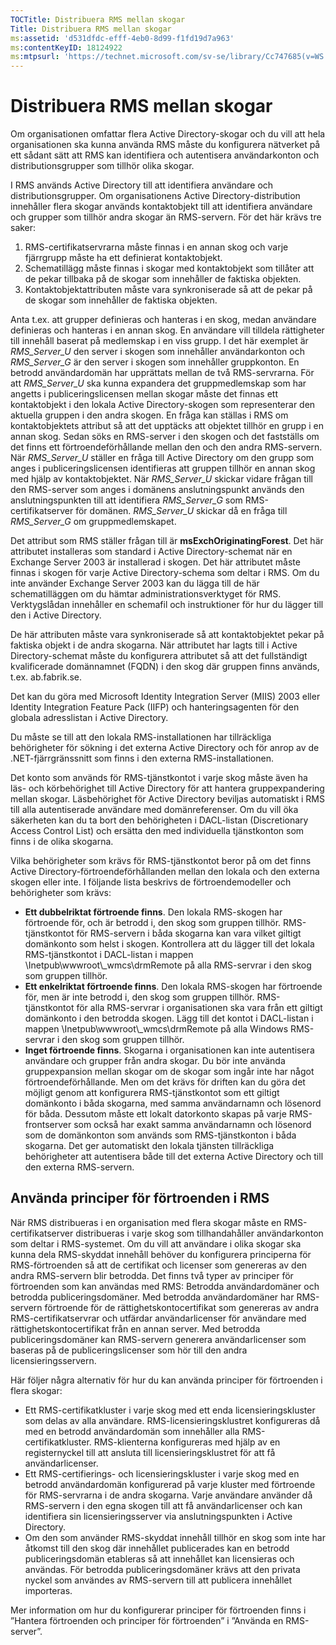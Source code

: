 ```yaml
---
TOCTitle: Distribuera RMS mellan skogar
Title: Distribuera RMS mellan skogar
ms:assetid: 'd531dfdc-efff-4eb0-8d99-f1fd19d7a963'
ms:contentKeyID: 18124922
ms:mtpsurl: 'https://technet.microsoft.com/sv-se/library/Cc747685(v=WS.10)'
---
```


Distribuera RMS mellan skogar
=============================

Om organisationen omfattar flera Active Directory-skogar och du vill att hela organisationen ska kunna använda RMS måste du konfigurera nätverket på ett sådant sätt att RMS kan identifiera och autentisera användarkonton och distributionsgrupper som tillhör olika skogar.

I RMS används Active Directory till att identifiera användare och distributionsgrupper. Om organisationens Active Directory-distribution innehåller flera skogar används kontaktobjekt till att identifiera användare och grupper som tillhör andra skogar än RMS-servern. För det här krävs tre saker:

1.  RMS-certifikatservrarna måste finnas i en annan skog och varje fjärrgrupp måste ha ett definierat kontaktobjekt.
2.  Schematillägg måste finnas i skogar med kontaktobjekt som tillåter att de pekar tillbaka på de skogar som innehåller de faktiska objekten.
3.  Kontaktobjektattributen måste vara synkroniserade så att de pekar på de skogar som innehåller de faktiska objekten.

Anta t.ex. att grupper definieras och hanteras i en skog, medan användare definieras och hanteras i en annan skog. En användare vill tilldela rättigheter till innehåll baserat på medlemskap i en viss grupp. I det här exemplet är *RMS\_Server\_U* den server i skogen som innehåller användarkonton och *RMS\_Server\_G* är den server i skogen som innehåller gruppkonton. En betrodd användardomän har upprättats mellan de två RMS-servrarna. För att *RMS\_Server\_U* ska kunna expandera det gruppmedlemskap som har angetts i publiceringslicensen mellan skogar måste det finnas ett kontaktobjekt i den lokala Active Directory-skogen som representerar den aktuella gruppen i den andra skogen. En fråga kan ställas i RMS om kontaktobjektets attribut så att det upptäcks att objektet tillhör en grupp i en annan skog. Sedan söks en RMS-server i den skogen och det fastställs om det finns ett förtroendeförhållande mellan den och den andra RMS-servern. När *RMS\_Server\_U* ställer en fråga till Active Directory om den grupp som anges i publiceringslicensen identifieras att gruppen tillhör en annan skog med hjälp av kontaktobjektet. När *RMS\_Server\_U* skickar vidare frågan till den RMS-server som anges i domänens anslutningspunkt används den anslutningspunkten till att identifiera *RMS\_Server\_G* som RMS-certifikatserver för domänen. *RMS\_Server\_U* skickar då en fråga till *RMS\_Server\_G* om gruppmedlemskapet.

Det attribut som RMS ställer frågan till är **msExchOriginatingForest**. Det här attributet installeras som standard i Active Directory-schemat när en Exchange Server 2003 är installerad i skogen. Det här attributet måste finnas i skogen för varje Active Directory-schema som deltar i RMS. Om du inte använder Exchange Server 2003 kan du lägga till de här schematilläggen om du hämtar administrationsverktyget för RMS. Verktygslådan innehåller en schemafil och instruktioner för hur du lägger till den i Active Directory.

De här attributen måste vara synkroniserade så att kontaktobjektet pekar på faktiska objekt i de andra skogarna. När attributet har lagts till i Active Directory-schemat måste du konfigurera attributet så att det fullständigt kvalificerade domännamnet (FQDN) i den skog där gruppen finns används, t.ex. ab.fabrik.se.

Det kan du göra med Microsoft Identity Integration Server (MIIS) 2003 eller Identity Integration Feature Pack (IIFP) och hanteringsagenten för den globala adresslistan i Active Directory.

Du måste se till att den lokala RMS-installationen har tillräckliga behörigheter för sökning i det externa Active Directory och för anrop av de .NET-fjärrgränssnitt som finns i den externa RMS-installationen.

Det konto som används för RMS-tjänstkontot i varje skog måste även ha läs- och körbehörighet till Active Directory för att hantera gruppexpandering mellan skogar. Läsbehörighet för Active Directory beviljas automatiskt i RMS till alla autentiserade användare med domänreferenser. Om du vill öka säkerheten kan du ta bort den behörigheten i DACL-listan (Discretionary Access Control List) och ersätta den med individuella tjänstkonton som finns i de olika skogarna.

Vilka behörigheter som krävs för RMS-tjänstkontot beror på om det finns Active Directory-förtroendeförhållanden mellan den lokala och den externa skogen eller inte. I följande lista beskrivs de förtroendemodeller och behörigheter som krävs:

-   **Ett dubbelriktat förtroende finns**. Den lokala RMS-skogen har förtroende för, och är betrodd i, den skog som gruppen tillhör. RMS-tjänstkontot för RMS-servern i båda skogarna kan vara vilket giltigt domänkonto som helst i skogen. Kontrollera att du lägger till det lokala RMS-tjänstkontot i DACL-listan i mappen \\Inetpub\\wwwroot\\\_wmcs\\drmRemote på alla RMS-servrar i den skog som gruppen tillhör.
-   **Ett enkelriktat förtroende finns**. Den lokala RMS-skogen har förtroende för, men är inte betrodd i, den skog som gruppen tillhör. RMS-tjänstkontot för alla RMS-servrar i organisationen ska vara från ett giltigt domänkonto i den betrodda skogen. Lägg till det kontot i DACL-listan i mappen \\Inetpub\\wwwroot\\\_wmcs\\drmRemote på alla Windows RMS-servrar i den skog som gruppen tillhör.
-   **Inget förtroende finns**. Skogarna i organisationen kan inte autentisera användare och grupper från andra skogar. Du bör inte använda gruppexpansion mellan skogar om de skogar som ingår inte har något förtroendeförhållande. Men om det krävs för driften kan du göra det möjligt genom att konfigurera RMS-tjänstkontot som ett giltigt domänkonto i båda skogarna, med samma användarnamn och lösenord för båda. Dessutom måste ett lokalt datorkonto skapas på varje RMS-frontserver som också har exakt samma användarnamn och lösenord som de domänkonton som används som RMS-tjänstkonton i båda skogarna. Det ger automatiskt den lokala tjänsten tillräckliga behörigheter att autentisera både till det externa Active Directory och till den externa RMS-servern.

Använda principer för förtroenden i RMS
---------------------------------------

När RMS distribueras i en organisation med flera skogar måste en RMS-certifikatserver distribueras i varje skog som tillhandahåller användarkonton som deltar i RMS-systemet. Om du vill att användare i olika skogar ska kunna dela RMS-skyddat innehåll behöver du konfigurera principerna för RMS-förtroenden så att de certifikat och licenser som genereras av den andra RMS-servern blir betrodda. Det finns två typer av principer för förtroenden som kan användas med RMS: Betrodda användardomäner och betrodda publiceringsdomäner. Med betrodda användardomäner har RMS-servern förtroende för de rättighetskontocertifikat som genereras av andra RMS-certifikatservrar och utfärdar användarlicenser för användare med rättighetskontocertifikat från en annan server. Med betrodda publiceringsdomäner kan RMS-servern generera användarlicenser som baseras på de publiceringslicenser som hör till den andra licensieringsservern.

Här följer några alternativ för hur du kan använda principer för förtroenden i flera skogar:

-   Ett RMS-certifikatkluster i varje skog med ett enda licensieringskluster som delas av alla användare. RMS-licensieringsklustret konfigureras då med en betrodd användardomän som innehåller alla RMS-certifikatkluster. RMS-klienterna konfigureras med hjälp av en registernyckel till att ansluta till licensieringsklustret för att få användarlicenser.
-   Ett RMS-certifierings- och licensieringskluster i varje skog med en betrodd användardomän konfigurerad på varje kluster med förtroende för RMS-servrarna i de andra skogarna. Varje användare använder då RMS-servern i den egna skogen till att få användarlicenser och kan identifiera sin licensieringsserver via anslutningspunkten i Active Directory.
-   Om den som använder RMS-skyddat innehåll tillhör en skog som inte har åtkomst till den skog där innehållet publicerades kan en betrodd publiceringsdomän etableras så att innehållet kan licensieras och användas. För betrodda publiceringsdomäner krävs att den privata nyckel som användes av RMS-servern till att publicera innehållet importeras.

Mer information om hur du konfigurerar principer för förtroenden finns i ”Hantera förtroenden och principer för förtroenden” i ”Använda en RMS-server”.
